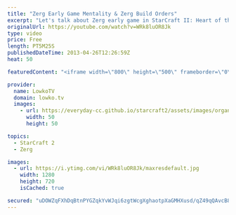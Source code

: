 ```yaml
---
title: "Zerg Early Game Mentality & Zerg Build Orders"
excerpt: "Let's talk about Zerg early game in StarCraft II: Heart of the Swarm. I know I emphasize build orders a lot, however there are a few reasons why I do. I have always felt they are absolutely essential for any starting StarCraft II player and they help out in every aspect of the game.  ▶ StarCraft II Study"
originalUrl: https://youtube.com/watch?v=WRk8luOR8Jk
type: video
price: Free
length: PT5M25S
publishedDateTime: 2013-04-26T12:26:59Z
heat: 50

featuredContent: "<iframe width=\"800\" height=\"500\" frameborder=\"0\" src=\"https://www.youtube.com/embed/WRk8luOR8Jk\" allow=\"accelerometer; autoplay; encrypted-media; gyroscope; picture-in-picture\" allowfullscreen></iframe>"

provider:
  name: LowkoTV
  domain: lowko.tv
  images:
    - url: https://everyday-cc.github.io/starcraft2/assets/images/organizations/lowko.tv-50x50.jpg
      width: 50
      height: 50

topics:
  - StarCraft 2
  - Zerg

images:
  - url: https://i.ytimg.com/vi/WRk8luOR8Jk/maxresdefault.jpg
    width: 1280
    height: 720
    isCached: true

secured: "uDOWZqFXhDqBtnPYGZqkYvWJqi6zgtWcgXghaotpXaGMHXusd/qZ49qQAvcB8vyDo3+B2pj85ARtROecwrklwdtnkh7yxBz8IMf9/QJ4s1XEo6JXin+5KnrID8E45IE5TkgETvGW7Zo6M5T6NOl19V/qslUCju9yCzr5YuL2Ns8JqCDcyzd00E7Ef6q9TbB+9r2GnSQ4tn2C9g1P6oj4Xh6gggeFflISEOi9E99ssIno06qr89heLDpgMCb4UkERuSQz50c2nCGoeq2s4VDcGDp1npMAZdSakrYB6UJq0ZPWso683CCqBaKbJgJ3asNb0v6HkUuaWpr/py3pD15MrbJ8qqZ0HYl0s+a9i6m1C20K7SvIHNl6lTmsT+CdH21hGtZgaewQLv7MooptZT1FlrDevr/OtD2L7JCNXIlgZDI=;6hpeqafb/Ws3NE1QvxvMiQ=="
---
```


